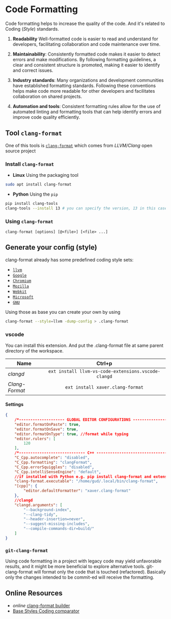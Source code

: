 # Code Formatting

Code formatting helps to increase the quality of the code. And it's related to Coding (_Style_) standards.

1) **Readability**
Well-formatted code is easier to read and understand for developers, facilitating collaboration and code maintenance over time.

 2) **Maintainability**: Consistently formatted code makes it easier to detect errors and make modifications. By following formatting guidelines, a clear and consistent structure is promoted, making it easier to identify and correct issues.

3) **Industry standards**: Many organizations and development communities have established formatting standards. Following these conventions helps make code more readable for other developers and facilitates collaboration on shared projects.

4) **Automation and tools**: Consistent formatting rules allow for the use of automated linting and formatting tools that can help identify errors and improve code quality efficiently.

## Tool `clang-format`
One of this tools is [`clang-format`](https://clang.llvm.org/docs/ClangFormat.html) which comes from *LLVM/Clang* open source project

### Install `clang-format`
* **Linux** Using the packaging tool
```bash
sudo apt install clang-format
```
* **Python** Using the `pip`
```bash
pip install clang-tools
clang-tools --install 13 # you can specify the version, 13 in this case
```

### Using `clang-format`
`clang-format [options] [@<file>] [<file> ...]`

## Generate your config (style)
clang-format already has some predefined coding style sets:
* [`llvm`](http://llvm.org/docs/CodingStandards.html)
* [`Google`](https://google.github.io/styleguide/cppguide.html)
* [`Chromium`](https://chromium.googlesource.com/chromium/src/+/master/styleguide/c++/c++.md)
* [`Mozilla`](https://developer.mozilla.org/en-US/docs/Mozilla/Developer_guide/Coding_Style)
* [`Webkit`](https://webkit.org/code-style-guidelines/)
* [`Microsoft`](https://docs.microsoft.com/en-us/visualstudio/ide/editorconfig-code-style-settings-reference?view=vs-2019)
* [`GNU`](https://www.gnu.org/prep/standards/standards.html)

Using those as base you can create your own by using
```bash
clang-format --style=llvm -dump-config > .clang-format
```

### vscode

You can install this extension. And put the .clang-format file at same parent directory of the workspace.

| Name           | Ctrl+p        |
| -------------- |:-------------:|
| *clangd*       | `ext install llvm-vs-code-extensions.vscode-clangd` |
| *Clang-Format* | `ext install xaver.clang-format` |

#### Settings
```json
{
    /*-------------------- GLOBAL EDITOR CONFIGURATIONS ------------------*/
    "editor.formatOnPaste": true,
    "editor.formatOnSave": true,
    "editor.formatOnType": true, //format while typing
    "editor.rulers": [
        120
    ],
    /*----------------------------- C++ ----------------------------------*/
    "C_Cpp.autocomplete": "disabled",
    "C_Cpp.formatting": "clangFormat",
    "C_Cpp.errorSquiggles": "disabled",
    "C_Cpp.intelliSenseEngine": "default",
    //if installed with Python e.g. pip install clang-format and extension xaver.clang-format
    "clang-format.executable": "/home/gud/.local/bin/clang-format",
    "[cpp]": {
        "editor.defaultFormatter": "xaver.clang-format"
    },
    //clangd
    "clangd.arguments": [
        "--background-index",
        "--clang-tidy",
        "--header-insertion=never",
        "--suggest-missing-includes",
        "--compile-commands-dir=build/"
    ]
}
```

### `git-clang-format`
Using code formatting in a project with legacy code may yield unfavorable results, and it might be more beneficial to explore alternative tools. git-clang-format will format only the code that is touched (refactored). Basically only the changes intended to be commit-ed will receive the formatting.

## Online Resources
* _online_ [clang-format builder](https://zed0.co.uk/clang-format-configurator/)
* [Base Styles Coding comparator](https://github.com/motine/cppstylelineup)
